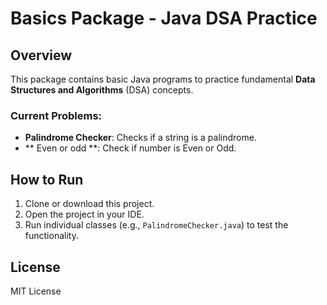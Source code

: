 # Basics Package - Java DSA Practice

## Overview
This package contains basic Java programs to practice fundamental **Data Structures and Algorithms** (DSA) concepts.

### Current Problems:
- **Palindrome Checker**: Checks if a string is a palindrome.
- ** Even or odd **: Check if number is Even or Odd.

## How to Run
1. Clone or download this project.
2. Open the project in your IDE.
3. Run individual classes (e.g., `PalindromeChecker.java`) to test the functionality.

## License
MIT License
